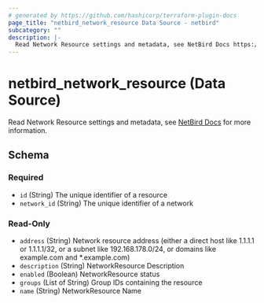 ```yaml
---
# generated by https://github.com/hashicorp/terraform-plugin-docs
page_title: "netbird_network_resource Data Source - netbird"
subcategory: ""
description: |-
  Read Network Resource settings and metadata, see NetBird Docs https://docs.netbird.io/how-to/networks#resources for more information.
---
```


# netbird_network_resource (Data Source)

Read Network Resource settings and metadata, see [NetBird Docs](https://docs.netbird.io/how-to/networks#resources) for more information.



<!-- schema generated by tfplugindocs -->
## Schema

### Required

- `id` (String) The unique identifier of a resource
- `network_id` (String) The unique identifier of a network

### Read-Only

- `address` (String) Network resource address (either a direct host like 1.1.1.1 or 1.1.1.1/32, or a subnet like 192.168.178.0/24, or domains like example.com and *.example.com)
- `description` (String) NetworkResource Description
- `enabled` (Boolean) NetworkResource status
- `groups` (List of String) Group IDs containing the resource
- `name` (String) NetworkResource Name

